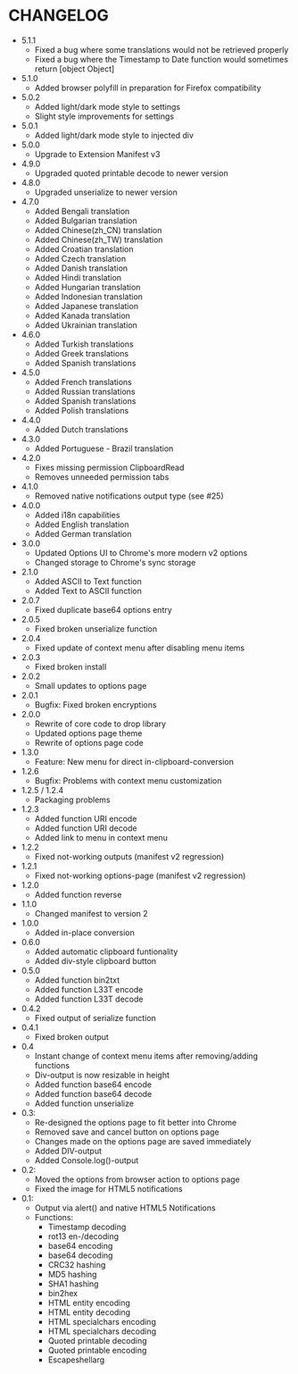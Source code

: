 CHANGELOG
=============================
* 5.1.1
  * Fixed a bug where some translations would not be retrieved properly
  * Fixed a bug where the Timestamp to Date function would sometimes return [object Object]
* 5.1.0
  * Added browser polyfill in preparation for Firefox compatibility
* 5.0.2
  * Added light/dark mode style to settings
  * Slight style improvements for settings
* 5.0.1
  * Added light/dark mode style to injected div
* 5.0.0
  * Upgrade to Extension Manifest v3
* 4.9.0
  * Upgraded quoted printable decode to newer version
* 4.8.0
  * Upgraded unserialize to newer version
* 4.7.0
  * Added Bengali translation
  * Added Bulgarian translation
  * Added Chinese(zh_CN) translation
  * Added Chinese(zh_TW) translation
  * Added Croatian translation
  * Added Czech translation
  * Added Danish translation
  * Added Hindi translation
  * Added Hungarian translation
  * Added Indonesian translation
  * Added Japanese translation
  * Added Kanada translation
  * Added Ukrainian translation
* 4.6.0
  * Added Turkish translations
  * Added Greek translations
  * Added Spanish translations
* 4.5.0
  * Added French translations
  * Added Russian translations
  * Added Spanish translations
  * Added Polish translations
* 4.4.0
  * Added Dutch translations
* 4.3.0
  * Added Portuguese - Brazil translation
* 4.2.0
  * Fixes missing permission ClipboardRead
  * Removes unneeded permission tabs
* 4.1.0
  * Removed native notifications output type (see #25)
* 4.0.0
  * Added i18n capabilities
  * Added English translation
  * Added German translation
* 3.0.0
  * Updated Options UI to Chrome's more modern v2 options
  * Changed storage to Chrome's sync storage
* 2.1.0
  * Added ASCII to Text function
  * Added Text to ASCII function
* 2.0.7
  * Fixed duplicate base64 options entry
* 2.0.5
  * Fixed broken unserialize function
* 2.0.4
  * Fixed update of context menu after disabling menu items
* 2.0.3
  * Fixed broken install
* 2.0.2
  * Small updates to options page
* 2.0.1
  * Bugfix: Fixed broken encryptions
* 2.0.0
  * Rewrite of core code to drop library
  * Updated options page theme
  * Rewrite of options page code
* 1.3.0
  * Feature: New menu for direct in-clipboard-conversion
* 1.2.6
  * Bugfix: Problems with context menu customization
* 1.2.5 / 1.2.4
  * Packaging problems
* 1.2.3
  * Added function URI encode
  * Added function URI decode
  * Added link to menu in context menu
* 1.2.2
  * Fixed not-working outputs (manifest v2 regression)
* 1.2.1
  * Fixed not-working options-page (manifest v2 regression)
* 1.2.0
  * Added function reverse
* 1.1.0
  * Changed manifest to version 2
* 1.0.0
  * Added in-place conversion
* 0.6.0
  * Added automatic clipboard funtionality
  * Added div-style clipboard button
* 0.5.0
  * Added function bin2txt
  * Added function L33T encode
  * Added function L33T decode
* 0.4.2
  * Fixed output of serialize function
* 0.4.1
  * Fixed broken output
* 0.4
  * Instant change of context menu items after removing/adding functions
  * Div-output is now resizable in height
  * Added function base64 encode
  * Added function base64 decode 
  * Added function unserialize
* 0.3:
  * Re-designed the options page to fit better into Chrome
  * Removed save and cancel button on options page
  * Changes made on the options page are saved immediately
  * Added DIV-output
  * Added Console.log()-output
* 0.2:
  * Moved the options from browser action to options page
  * Fixed the image for HTML5 notifications
* 0.1:
  * Output via alert() and native HTML5 Notifications
  * Functions:
    * Timestamp decoding
    * rot13 en-/decoding
    * base64 encoding
    * base64 decoding
    * CRC32 hashing
    * MD5 hashing
    * SHA1 hashing
    * bin2hex
    * HTML entity encoding
    * HTML entity decoding
    * HTML specialchars encoding
    * HTML specialchars decoding
    * Quoted printable decoding
    * Quoted printable encoding
    * Escapeshellarg